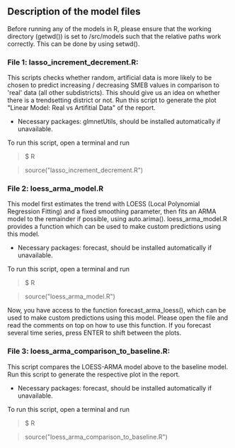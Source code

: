 ## Description of the model files
Before running any of the models in R, please ensure that the working directory (getwd()) is set to /src/models such that the relative paths work correctly. This can be done by using setwd().

### File 1: lasso_increment_decrement.R:
This scripts checks whether random, artificial data is more likely to be chosen to predict increasing / decreasing SMEB values in comparison to 'real' data (all other subdistricts). This should give us an idea on whether there is a trendsetting district or not. 
Run this script to generate the plot "Linear Model: Real vs Artifitial Data" of the report.

- Necessary packages: glmnetUtils, should be installed automatically if unavailable.

To run this script, open a terminal and run 
> $ R

> source("lasso_increment_decrement.R")


### File 2: loess_arma_model.R
This model first estimates the trend with LOESS (Local Polynomial Regression Fitting) and a fixed smoothing parameter, then fits an ARMA model to the remainder if possible, using auto.arima().
loess_arma_model.R provides a function which can be used to make custom predictions using this model.

- Necessary packages: forecast, should be installed automatically if unavailable.

To run this script, open a terminal and run
> $ R

> source("loess_arma_model.R")

Now, you have access to the function forecast_arma_loess(), which can be used to make custom predictions using this model. Please open the file and read the comments on top on how to use this function.
If you forecast several time series, press ENTER to shift between the plots.


### File 3: loess_arma_comparison_to_baseline.R:
This script compares the LOESS-ARMA model above to the baseline model. Run this script to generate the respective plot in the report.

- Necessary packages: forecast, should be installed automatically if unavailable.

To run this script, open a terminal and run
> $ R

> source("loess_arma_comparison_to_baseline.R")

